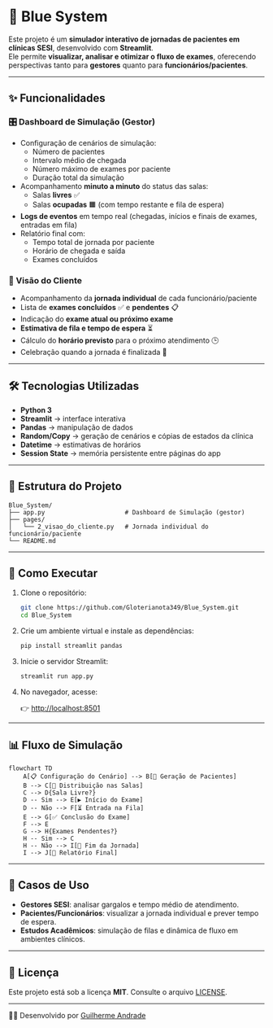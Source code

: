 # 🔹 Blue System

Este projeto é um **simulador interativo de jornadas de pacientes em clínicas SESI**, desenvolvido com **Streamlit**.  
Ele permite **visualizar, analisar e otimizar o fluxo de exames**, oferecendo perspectivas tanto para **gestores** quanto para **funcionários/pacientes**.

---

## ✨ Funcionalidades

### 🎛️ Dashboard de Simulação (Gestor)
- Configuração de cenários de simulação:
  - Número de pacientes
  - Intervalo médio de chegada
  - Número máximo de exames por paciente
  - Duração total da simulação
- Acompanhamento **minuto a minuto** do status das salas:
  - Salas **livres** ✅
  - Salas **ocupadas** 🟧 (com tempo restante e fila de espera)
- **Logs de eventos** em tempo real (chegadas, inícios e finais de exames, entradas em fila)
- Relatório final com:
  - Tempo total de jornada por paciente
  - Horário de chegada e saída
  - Exames concluídos

### 👤 Visão do Cliente
- Acompanhamento da **jornada individual** de cada funcionário/paciente
- Lista de **exames concluídos** ✅ e **pendentes** 📋
- Indicação do **exame atual ou próximo exame**
- **Estimativa de fila e tempo de espera** ⏳
- Cálculo do **horário previsto** para o próximo atendimento 🕒
- Celebração quando a jornada é finalizada 🎉

---

## 🛠️ Tecnologias Utilizadas

- **Python 3**
- **Streamlit** → interface interativa
- **Pandas** → manipulação de dados
- **Random/Copy** → geração de cenários e cópias de estados da clínica
- **Datetime** → estimativas de horários
- **Session State** → memória persistente entre páginas do app

---

## 📂 Estrutura do Projeto

```text
Blue_System/
├── app.py                      # Dashboard de Simulação (gestor)
├── pages/
│   └── 2_visao_do_cliente.py   # Jornada individual do funcionário/paciente
└── README.md
````

---

## 🚀 Como Executar

1. Clone o repositório:

   ```bash
   git clone https://github.com/Gloterianota349/Blue_System.git
   cd Blue_System
   ```

2. Crie um ambiente virtual e instale as dependências:

   ```bash
   pip install streamlit pandas
   ```

3. Inicie o servidor Streamlit:

   ```bash
   streamlit run app.py
   ```

4. No navegador, acesse:

   👉 [http://localhost:8501](http://localhost:8501)

---

## 📊 Fluxo de Simulação

```mermaid
flowchart TD
    A[📋 Configuração do Cenário] --> B[🚶 Geração de Pacientes]
    B --> C[🏥 Distribuição nas Salas]
    C --> D{Sala Livre?}
    D -- Sim --> E[▶️ Início do Exame]
    D -- Não --> F[⏳ Entrada na Fila]
    E --> G[✅ Conclusão do Exame]
    F --> E
    G --> H{Exames Pendentes?}
    H -- Sim --> C
    H -- Não --> I[🏁 Fim da Jornada]
    I --> J[📑 Relatório Final]
```

---

## 🎯 Casos de Uso

* **Gestores SESI**: analisar gargalos e tempo médio de atendimento.
* **Pacientes/Funcionários**: visualizar a jornada individual e prever tempo de espera.
* **Estudos Acadêmicos**: simulação de filas e dinâmica de fluxo em ambientes clínicos.


---

## 📄 Licença

Este projeto está sob a licença **MIT**. Consulte o arquivo [LICENSE](LICENSE).

---

👨‍💻 Desenvolvido por [Guilherme Andrade](https://github.com/Gloterianota349)
